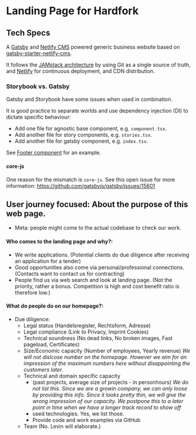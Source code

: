 # Landing Page for Hardfork
    
## Tech Specs

A [Gatsby](https://www.gatsbyjs.org/) and [Netlify CMS](https://www.netlifycms.org) powered generic business website based on [gatsby-starter-netlify-cms](https://github.com/AustinGreen/gatsby-starter-netlify-cms).

It follows the [JAMstack architecture](https://jamstack.org) by using Git as a single source of truth, and [Netlify](https://www.netlify.com) for continuous deployment, and CDN distribution.

### Storybook vs. Gatsby
Gatsby and Storybook have some issues when used in combination.

It is good practice to separate worlds and use dependency injection (DI) to dictate specific behaviour:
  - Add one file for agnostic base component, e.g. `component.tsx`.
  - Add another file for story components, e.g. `stories.tsx`.
  - Add another file for gatsby component, e.g. `index.tsx`.

See [Footer component](https://github.com/hardforkio/homepage/tree/be00bc8be15eb04449228f2299ff2bbf76bd31ff/src/components/Footer) for an example.

#### core-js
One reason for the mismatch is `core-js`. See this open issue for more information: https://github.com/gatsbyjs/gatsby/issues/15601

## User journey focused: About the purpose of this web page.
- Meta: people might come to the actual codebase to check our work.

#### Who comes to the landing page and why?:
- We write applications. (Potential clients do due diligence after receiving an application for a tender)
- Good opportunities also come via personal/professional connections. (Contacts want to contact us for contracting)
- People find us via web search and look at landing page. (Not the priority, rather a bonus. Competition is high and cost benefit ratio is therefore low.)

#### What do people do on our homepage?:

- Due diligence:
    - Legal status (Handelsregister, Rechtsform, Adresse)
    - Legal compliance (Link to Privacy, Imprint Cookies)
    - Technical soundness (No dead links, No broken images, Fast pageload, Certificates)
    - Size/Economic capacity (Number of employees, Yearly revenue) *We will not dislcose number on the homepage. However we aim for an impression of the maximum numbers here without disappointing the customers later.*
    - Technical and domain specific capacity 
        - (past projects, average size of projects - in personhours) *We do not list this. Since we are a growin company, we can only loose by providing this info. Since it looks pretty thin, we will give the wrong impression of our capacity. We postpone this to a later point in time when we have a longer track record to show off*
        - used technologies. Yes, we list those.
        - Provide code and work examples via GitHub
    - Team (No. Levin will elaborate.)

